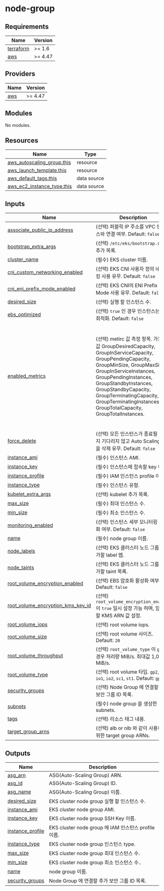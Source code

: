 # node-group

<!-- BEGINNING OF PRE-COMMIT-TERRAFORM DOCS HOOK -->
## Requirements

| Name | Version |
|------|---------|
| <a name="requirement_terraform"></a> [terraform](#requirement\_terraform) | >= 1.6 |
| <a name="requirement_aws"></a> [aws](#requirement\_aws) | >= 4.47 |

## Providers

| Name | Version |
|------|---------|
| <a name="provider_aws"></a> [aws](#provider\_aws) | >= 4.47 |

## Modules

No modules.

## Resources

| Name | Type |
|------|------|
| [aws_autoscaling_group.this](https://registry.terraform.io/providers/hashicorp/aws/latest/docs/resources/autoscaling_group) | resource |
| [aws_launch_template.this](https://registry.terraform.io/providers/hashicorp/aws/latest/docs/resources/launch_template) | resource |
| [aws_default_tags.this](https://registry.terraform.io/providers/hashicorp/aws/latest/docs/data-sources/default_tags) | data source |
| [aws_ec2_instance_type.this](https://registry.terraform.io/providers/hashicorp/aws/latest/docs/data-sources/ec2_instance_type) | data source |

## Inputs

| Name | Description | Type | Default | Required |
|------|-------------|------|---------|:--------:|
| <a name="input_associate_public_ip_address"></a> [associate\_public\_ip\_address](#input\_associate\_public\_ip\_address) | (선택) 퍼블릭 IP 주소를 VPC 인스턴스와 연결 여부. Default: `false` | `bool` | `false` | no |
| <a name="input_bootstrap_extra_args"></a> [bootstrap\_extra\_args](#input\_bootstrap\_extra\_args) | (선택) `/etc/eks/bootstrap.sh`에 추가 목록. | `list(string)` | `[]` | no |
| <a name="input_cluster_name"></a> [cluster\_name](#input\_cluster\_name) | (필수) EKS cluster 이름. | `string` | n/a | yes |
| <a name="input_cni_custom_networking_enabled"></a> [cni\_custom\_networking\_enabled](#input\_cni\_custom\_networking\_enabled) | (선택) EKS CNI 사용자 정의 네트워킹 사용 유무. Default: `false` | `bool` | `false` | no |
| <a name="input_cni_eni_prefix_mode_enabled"></a> [cni\_eni\_prefix\_mode\_enabled](#input\_cni\_eni\_prefix\_mode\_enabled) | (선택) EKS CNI의 ENI Prefix Mode 사용 유무. Default: `false` | `bool` | `false` | no |
| <a name="input_desired_size"></a> [desired\_size](#input\_desired\_size) | (선택) 실행 할 인스턴스 수. | `number` | `null` | no |
| <a name="input_ebs_optimized"></a> [ebs\_optimized](#input\_ebs\_optimized) | (선택) `true` 인 경우 인스턴스는 EBS 최적화. Default: `false` | `bool` | `false` | no |
| <a name="input_enabled_metrics"></a> [enabled\_metrics](#input\_enabled\_metrics) | (선택) metirc 값 측정 항목. 가능한 값 GroupDesiredCapacity, GroupInServiceCapacity, GroupPendingCapacity, GroupMinSize, GroupMaxSize, GroupInServiceInstances, GroupPendingInstances, GroupStandbyInstances, GroupStandbyCapacity, GroupTerminatingCapacity, GroupTerminatingInstances, GroupTotalCapacity, GroupTotalInstances. | `list(string)` | <pre>[<br>  "GroupMinSize",<br>  "GroupMaxSize",<br>  "GroupDesiredCapacity",<br>  "GroupInServiceCapacity",<br>  "GroupInServiceInstances",<br>  "GroupPendingCapacity",<br>  "GroupPendingInstances",<br>  "GroupStandbyCapacity",<br>  "GroupStandbyInstances",<br>  "GroupTerminatingCapacity",<br>  "GroupTerminatingInstances",<br>  "GroupTotalCapacity",<br>  "GroupTotalInstances"<br>]</pre> | no |
| <a name="input_force_delete"></a> [force\_delete](#input\_force\_delete) | (선택) 모든 인스턴스가 종료될 때까지 기다리지 않고 Auto Scaling 그룹을 삭제 유무. Default: `false` | `bool` | `false` | no |
| <a name="input_instance_ami"></a> [instance\_ami](#input\_instance\_ami) | (필수) 인스턴스 AMI. | `string` | n/a | yes |
| <a name="input_instance_key"></a> [instance\_key](#input\_instance\_key) | (필수) 인스턴스에 접속할 key 이름. | `string` | n/a | yes |
| <a name="input_instance_profile"></a> [instance\_profile](#input\_instance\_profile) | (필수) IAM 인스턴스 profile 이름. | `string` | n/a | yes |
| <a name="input_instance_type"></a> [instance\_type](#input\_instance\_type) | (필수) 인스턴스 유형. | `string` | n/a | yes |
| <a name="input_kubelet_extra_args"></a> [kubelet\_extra\_args](#input\_kubelet\_extra\_args) | (선택) kubelet 추가 목록. | `list(string)` | `[]` | no |
| <a name="input_max_size"></a> [max\_size](#input\_max\_size) | (필수) 최대 인스턴스 수. | `number` | n/a | yes |
| <a name="input_min_size"></a> [min\_size](#input\_min\_size) | (필수) 최소 인스턴스 수. | `number` | n/a | yes |
| <a name="input_monitoring_enabled"></a> [monitoring\_enabled](#input\_monitoring\_enabled) | (선택) 인스턴스 세부 모니터링 활성화 여부. Default: `false` | `bool` | `false` | no |
| <a name="input_name"></a> [name](#input\_name) | (필수) node group 이름. | `string` | n/a | yes |
| <a name="input_node_labels"></a> [node\_labels](#input\_node\_labels) | (선택) EKS 클러스터 노드 그룹에 추가할 label 맵. | `map(string)` | `{}` | no |
| <a name="input_node_taints"></a> [node\_taints](#input\_node\_taints) | (선택) EKS 클러스터 노드 그룹에 추가할 taint 목록. | `list(string)` | `[]` | no |
| <a name="input_root_volume_encryption_enabled"></a> [root\_volume\_encryption\_enabled](#input\_root\_volume\_encryption\_enabled) | (선택) EBS 암호화 활성화 여부. Default: `false` | `bool` | `false` | no |
| <a name="input_root_volume_encryption_kms_key_id"></a> [root\_volume\_encryption\_kms\_key\_id](#input\_root\_volume\_encryption\_kms\_key\_id) | (선택) `root_volume_encryption_enabled` 이 `true` 일시 설정 가능 하며, 암호화 할 KMS ARN 값 설정. | `string` | `null` | no |
| <a name="input_root_volume_iops"></a> [root\_volume\_iops](#input\_root\_volume\_iops) | (선택) root volume iops. | `number` | `null` | no |
| <a name="input_root_volume_size"></a> [root\_volume\_size](#input\_root\_volume\_size) | (선택) root volume 사이즈. Default: `20` | `number` | `20` | no |
| <a name="input_root_volume_throughput"></a> [root\_volume\_throughput](#input\_root\_volume\_throughput) | (선택) `root_volume_type` 이 `gp3` 일 경우 처리량 MiB/s. 최대값 1,000 MiB/s. | `number` | `null` | no |
| <a name="input_root_volume_type"></a> [root\_volume\_type](#input\_root\_volume\_type) | (선택) root volume 타입. `gp2`, `gp3`, `io1`, `io2`, `sc1`, `st1`. Default: `gp3` | `string` | `"gp3"` | no |
| <a name="input_security_groups"></a> [security\_groups](#input\_security\_groups) | (선택) Node Group 에 연결할 추가 보안 그룹 ID 목록. | `list(string)` | `[]` | no |
| <a name="input_subnets"></a> [subnets](#input\_subnets) | (필수) node group 을 생성한 subnets. | `list(string)` | n/a | yes |
| <a name="input_tags"></a> [tags](#input\_tags) | (선택) 리소스 태그 내용. | `map(string)` | `{}` | no |
| <a name="input_target_group_arns"></a> [target\_group\_arns](#input\_target\_group\_arns) | (선택) alb or nlb 와 같이 사용하기 위한 target group ARNs. | `list(string)` | `[]` | no |

## Outputs

| Name | Description |
|------|-------------|
| <a name="output_asg_arn"></a> [asg\_arn](#output\_asg\_arn) | ASG(Auto-Scaling Group) ARN. |
| <a name="output_asg_id"></a> [asg\_id](#output\_asg\_id) | ASG(Auto-Scaling Group) ID. |
| <a name="output_asg_name"></a> [asg\_name](#output\_asg\_name) | ASG(Auto-Scaling Group) 이름. |
| <a name="output_desired_size"></a> [desired\_size](#output\_desired\_size) | EKS cluster node group 실행 할 인스턴스 수. |
| <a name="output_instance_ami"></a> [instance\_ami](#output\_instance\_ami) | EKS cluster node group AMI. |
| <a name="output_instance_key"></a> [instance\_key](#output\_instance\_key) | EKS cluster node group SSH Key 이름. |
| <a name="output_instance_profile"></a> [instance\_profile](#output\_instance\_profile) | EKS cluster node group 에 IAM 인스턴스 profile 이름. |
| <a name="output_instance_type"></a> [instance\_type](#output\_instance\_type) | EKS cluster node group 인스턴스 type. |
| <a name="output_max_size"></a> [max\_size](#output\_max\_size) | EKS cluster node group 최대 인스턴스 수. |
| <a name="output_min_size"></a> [min\_size](#output\_min\_size) | EKS cluster node group 최소 인스턴스 수.. |
| <a name="output_name"></a> [name](#output\_name) | node group 이름. |
| <a name="output_security_groups"></a> [security\_groups](#output\_security\_groups) | Node Group 에 연결할 추가 보안 그룹 ID 목록. |
<!-- END OF PRE-COMMIT-TERRAFORM DOCS HOOK -->
